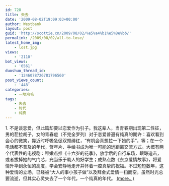 ```yaml
---
id: 728
title: 失去
date: '2009-08-02T19:09:03+00:00'
author: Westbank
layout: post
guid: 'http://scottie.cn/2009/08/02/%e5%a4%b1%e5%8e%bb/'
permalink: /2009/08/02/all-to-lose/
latest_home_img:
    - lost.jpg
views:
    - '2110'
bot_views:
    - '6561'
duoshuo_thread_id:
    - '1246078726781796560'
post_views_count:
    - '448'
categories:
    - 一地鸡毛
tags:
    - 失去
    - 时代
    - 纯真
---
```


1\. 不是谈恋爱，但此篇却要以恋爱作为引子。我这辈人，当青春期出现第二性征，男的茬拉胡子，女的青春痘（不完全罗列）对于恋爱普遍有纯真的期许：喜欢看到会心的微笑，靠近时呼吸急促双颊绯红，“有机会真想拉一下她的手”，等；在一个电话都不普及的年代，贺年片、手绘书成为唯一可能的远距离交流方式。大概有两个代表性的电视剧：稚嫩点推《十六岁的花季》，放学后的自行车场，跟踪追击，或者拔掉她的气门芯，充当乐于助人的好学生；成熟点数《东京爱情故事》，将爱情升华到永恒的高度，学会安静地走开并怀着一腔真挚的祝福。不过短短数年，这种爱情的立场，已经被“大人的事小孩子做”以及拜金式爱情一扫而空。虽然时光总要流逝，但其实心灵失去了一个年代，一个纯真的年代。 [<span aria-label="Continue reading 失去">(more…)</span>](http://farbank.net/2009/08/02/all-to-lose/#more-728)